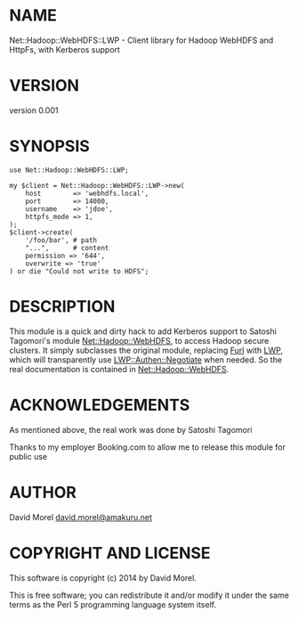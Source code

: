 # NAME

Net::Hadoop::WebHDFS::LWP - Client library for Hadoop WebHDFS and HttpFs, with Kerberos support

# VERSION

version 0.001

# SYNOPSIS

    use Net::Hadoop::WebHDFS::LWP;
    
    my $client = Net::Hadoop::WebHDFS::LWP->new(
        host        => 'webhdfs.local',
        port        => 14000,
        username    => 'jdoe',
        httpfs_mode => 1,
    );
    $client->create(
        '/foo/bar', # path
        "...",      # content
        permission => '644',
        overwrite => 'true'
    ) or die "Could not write to HDFS";

# DESCRIPTION

This module is a quick and dirty hack to add Kerberos support to Satoshi
Tagomori's module [Net::Hadoop::WebHDFS](https://metacpan.org/pod/Net::Hadoop::WebHDFS), to access Hadoop secure clusters. It
simply subclasses the original module, replacing [Furl](https://metacpan.org/pod/Furl) with [LWP](https://metacpan.org/pod/LWP), which
will transparently use [LWP::Authen::Negotiate](https://metacpan.org/pod/LWP::Authen::Negotiate) when needed. So the real
documentation is contained in [Net::Hadoop::WebHDFS](https://metacpan.org/pod/Net::Hadoop::WebHDFS).

# ACKNOWLEDGEMENTS

As mentioned above, the real work was done by Satoshi Tagomori

Thanks to my employer Booking.com to allow me to release this module for public use

# AUTHOR

David Morel <david.morel@amakuru.net>

# COPYRIGHT AND LICENSE

This software is copyright (c) 2014 by David Morel.

This is free software; you can redistribute it and/or modify it under
the same terms as the Perl 5 programming language system itself.
